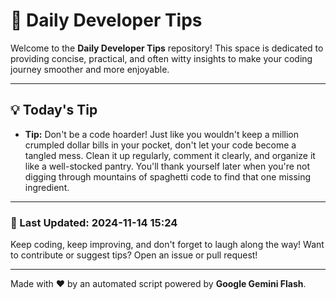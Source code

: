 
# 🌟 Daily Developer Tips

Welcome to the **Daily Developer Tips** repository! This space is dedicated to providing concise, practical, and often witty insights to make your coding journey smoother and more enjoyable.

---

## 💡 Today's Tip

- **Tip:**  Don't be a code hoarder!  Just like you wouldn't keep a million crumpled dollar bills in your pocket, don't let your code become a tangled mess.  Clean it up regularly, comment it clearly, and organize it like a well-stocked pantry.  You'll thank yourself later when you're not digging through mountains of spaghetti code to find that one missing ingredient.

---

### 📅 Last Updated: 2024-11-14 15:24

Keep coding, keep improving, and don't forget to laugh along the way! Want to contribute or suggest tips? Open an issue or pull request!

---

Made with ❤️ by an automated script powered by **Google Gemini Flash**.
